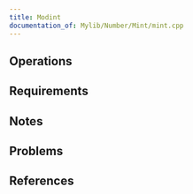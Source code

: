 ```yaml
---
title: Modint
documentation_of: Mylib/Number/Mint/mint.cpp
---
```


## Operations

## Requirements

## Notes

## Problems

## References
